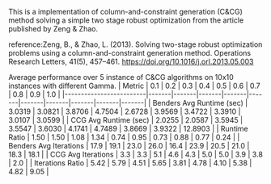 This is a implementation of column-and-constraint generation (C&CG) method solving a simple two stage robust optimization from the article published by Zeng & Zhao.

reference:Zeng, B., & Zhao, L. (2013). Solving two-stage robust optimization problems using a column-and-constraint generation method. Operations Research Letters, 41(5), 457–461. https://doi.org/10.1016/j.orl.2013.05.003

Average performance over 5 instance of C&CG algorithms on 10x10 instances with different Gamma.
| Metric                  | 0.1   | 0.2   | 0.3   | 0.4   | 0.5   | 0.6   | 0.7   | 0.8   | 0.9   | 1.0   |
|-------------------------|-------|-------|-------|-------|-------|-------|-------|-------|-------|-------|
| Benders Avg Runtime (sec)   | 3.0319 | 3.0821 | 3.8706 | 4.7504 | 2.6728 | 3.9569 | 3.4722 | 3.3910 | 3.0107 | 3.0599 |
| CCG Avg Runtime (sec)       | 2.0255 | 2.0587 | 3.5945 | 3.5547 | 3.6030 | 4.1741 | 4.7489 | 3.8669 | 3.9322 | 12.8903 |
| Runtime Ratio               | 1.50   | 1.50   | 1.08   | 1.34   | 0.74   | 0.95   | 0.73   | 0.88   | 0.77   | 0.24   |
| Benders Avg Iterations      | 17.9   | 19.1   | 23.0   | 26.0   | 16.4   | 23.9   | 20.5   | 21.0   | 18.3   | 18.1   |
| CCG Avg Iterations          | 3.3    | 3.3    | 5.1    | 4.6    | 4.3    | 5.0    | 5.0    | 3.9    | 3.8    | 2.0    |
| Iterations Ratio            | 5.42   | 5.79   | 4.51   | 5.65   | 3.81   | 4.78   | 4.10   | 5.38   | 4.82   | 9.05   |
